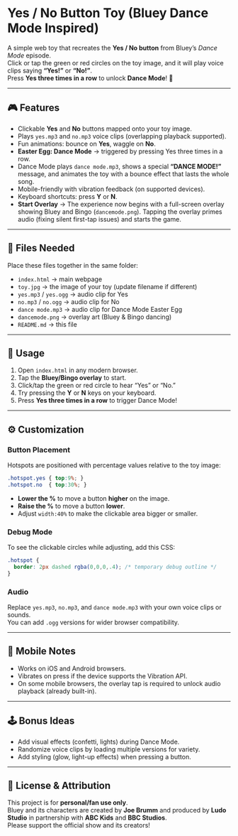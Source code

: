 # Yes / No Button Toy (Bluey Dance Mode Inspired)

A simple web toy that recreates the **Yes / No button** from Bluey’s *Dance Mode* episode.  
Click or tap the green or red circles on the toy image, and it will play voice clips saying **“Yes!”** or **“No!”**.  
Press **Yes three times in a row** to unlock **Dance Mode**! 🎉

---

## 🎮 Features
- Clickable **Yes** and **No** buttons mapped onto your toy image.
- Plays `yes.mp3` and `no.mp3` voice clips (overlapping playback supported).
- Fun animations: bounce on **Yes**, waggle on **No**.
- **Easter Egg: Dance Mode** → triggered by pressing Yes three times in a row.
- Dance Mode plays `dance mode.mp3`, shows a special **“DANCE MODE!”** message, and animates the toy with a bounce effect that lasts the whole song.
- Mobile-friendly with vibration feedback (on supported devices).
- Keyboard shortcuts: press **Y** or **N**.
- **Start Overlay** → The experience now begins with a full-screen overlay showing Bluey and Bingo (`dancemode.png`). Tapping the overlay primes audio (fixing silent first-tap issues) and starts the game.

---

## 📂 Files Needed
Place these files together in the same folder:
- `index.html` → main webpage
- `toy.jpg` → the image of your toy (update filename if different)
- `yes.mp3` / `yes.ogg` → audio clip for Yes
- `no.mp3` / `no.ogg` → audio clip for No
- `dance mode.mp3` → audio clip for Dance Mode Easter Egg
- `dancemode.png` → overlay art (Bluey & Bingo dancing)
- `README.md` → this file

---

## 🚀 Usage
1. Open `index.html` in any modern browser.
2. Tap the **Bluey/Bingo overlay** to start.
3. Click/tap the green or red circle to hear “Yes” or “No.”
4. Try pressing the **Y** or **N** keys on your keyboard.
5. Press **Yes three times in a row** to trigger Dance Mode!

---

## ⚙️ Customization

### Button Placement
Hotspots are positioned with percentage values relative to the toy image:
```css
.hotspot.yes { top:9%; }
.hotspot.no  { top:30%; }
```

- **Lower the %** to move a button **higher** on the image.
- **Raise the %** to move a button **lower**.
- Adjust `width:40%` to make the clickable area bigger or smaller.

### Debug Mode
To see the clickable circles while adjusting, add this CSS:
```css
.hotspot {
  border: 2px dashed rgba(0,0,0,.4); /* temporary debug outline */
}
```

### Audio
Replace `yes.mp3`, `no.mp3`, and `dance mode.mp3` with your own voice clips or sounds.  
You can add `.ogg` versions for wider browser compatibility.

---

## 📱 Mobile Notes
- Works on iOS and Android browsers.
- Vibrates on press if the device supports the Vibration API.
- On some mobile browsers, the overlay tap is required to unlock audio playback (already built-in).

---

## 🕹️ Bonus Ideas
- Add visual effects (confetti, lights) during Dance Mode.
- Randomize voice clips by loading multiple versions for variety.
- Add styling (glow, light-up effects) when pressing a button.

---

## 📜 License & Attribution
This project is for **personal/fan use only**.  
Bluey and its characters are created by **Joe Brumm** and produced by **Ludo Studio** in partnership with **ABC Kids** and **BBC Studios**.  
Please support the official show and its creators!  

